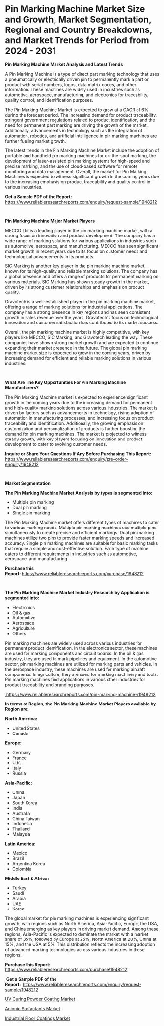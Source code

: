 <p><h1>Pin Marking Machine Market Size and Growth, Market Segmentation, Regional and Country Breakdowns, and Market Trends for Period from 2024 -  2031</h1></p><p><strong>Pin Marking Machine Market Analysis and Latest Trends</strong></p>
<p><p>A Pin Marking Machine is a type of direct part marking technology that uses a pneumatically or electrically driven pin to permanently mark a part or product with serial numbers, logos, data matrix codes, and other information. These machines are widely used in industries such as automotive, aerospace, manufacturing, and electronics for traceability, quality control, and identification purposes.</p><p>The Pin Marking Machine Market is expected to grow at a CAGR of 6% during the forecast period. The increasing demand for product traceability, stringent government regulations related to product identification, and the need for permanent part marking are driving the growth of the market. Additionally, advancements in technology such as the integration of automation, robotics, and artificial intelligence in pin marking machines are further fueling market growth.</p><p>The latest trends in the Pin Marking Machine Market include the adoption of portable and handheld pin marking machines for on-the-spot marking, the development of laser-assisted pin marking systems for high-speed and precise marking, and the use of cloud-based software for remote monitoring and data management. Overall, the market for Pin Marking Machines is expected to witness significant growth in the coming years due to the increasing emphasis on product traceability and quality control in various industries.</p></p>
<p><strong>Get a Sample PDF of the Report:&nbsp;</strong> <a href="https://www.reliableresearchreports.com/enquiry/request-sample/1948212">https://www.reliableresearchreports.com/enquiry/request-sample/1948212</a></p>
<p>&nbsp;</p>
<p><strong>Pin Marking Machine Major Market Players</strong></p>
<p><p>MECCO Ltd is a leading player in the pin marking machine market, with a strong focus on innovation and product development. The company has a wide range of marking solutions for various applications in industries such as automotive, aerospace, and manufacturing. MECCO has seen significant market growth in recent years due to its focus on customer needs and technological advancements in its products.</p><p>SIC Marking is another key player in the pin marking machine market, known for its high-quality and reliable marking solutions. The company has a global presence and offers a range of products for permanent marking on various materials. SIC Marking has shown steady growth in the market, driven by its strong customer relationships and emphasis on product quality.</p><p>Gravotech is a well-established player in the pin marking machine market, offering a range of marking solutions for industrial applications. The company has a strong presence in key regions and has seen consistent growth in sales revenue over the years. Gravotech's focus on technological innovation and customer satisfaction has contributed to its market success.</p><p>Overall, the pin marking machine market is highly competitive, with key players like MECCO, SIC Marking, and Gravotech leading the way. These companies have shown strong market growth and are expected to continue expanding their market presence in the future. The global pin marking machine market size is expected to grow in the coming years, driven by increasing demand for efficient and reliable marking solutions in various industries.</p></p>
<p>&nbsp;</p>
<p><strong>What Are The Key Opportunities For Pin Marking Machine Manufacturers?</strong></p>
<p><p>The Pin Marking Machine market is expected to experience significant growth in the coming years due to the increasing demand for permanent and high-quality marking solutions across various industries. The market is driven by factors such as advancements in technology, rising adoption of automation in manufacturing processes, and increasing focus on product traceability and identification. Additionally, the growing emphasis on customization and personalization of products is further boosting the demand for pin marking machines. The market is projected to witness steady growth, with key players focusing on innovation and product development to cater to evolving customer needs.</p></p>
<p><strong>Inquire or Share Your Questions If Any Before Purchasing This Report:</strong> <a href="https://www.reliableresearchreports.com/enquiry/pre-order-enquiry/1948212">https://www.reliableresearchreports.com/enquiry/pre-order-enquiry/1948212</a></p>
<p>&nbsp;</p>
<p><strong>Market Segmentation</strong></p>
<p><strong>The Pin Marking Machine Market Analysis by types is segmented into:</strong></p>
<p><ul><li>Multiple pin marking</li><li>Dual pin marking</li><li>Single pin marking</li></ul></p>
<p><p>The Pin Marking Machine market offers different types of machines to cater to various marking needs. Multiple pin marking machines use multiple pins simultaneously to create precise and efficient markings. Dual pin marking machines utilize two pins to provide faster marking speeds and increased accuracy. Single pin marking machines are suitable for basic marking tasks that require a simple and cost-effective solution. Each type of machine caters to different requirements in industries such as automotive, aerospace, and manufacturing.</p></p>
<p><strong>Purchase this Report:&nbsp;</strong><a href="https://www.reliableresearchreports.com/purchase/1948212">https://www.reliableresearchreports.com/purchase/1948212</a></p>
<p>&nbsp;</p>
<p><strong>The Pin Marking Machine Market Industry Research by Application is segmented into:</strong></p>
<p><ul><li>Electronics</li><li>Oil & gas</li><li>Automotive</li><li>Aerospace</li><li>Agriculture</li><li>Others</li></ul></p>
<p><p>Pin marking machines are widely used across various industries for permanent product identification. In the electronics sector, these machines are used for marking components and circuit boards. In the oil & gas industry, they are used to mark pipelines and equipment. In the automotive sector, pin marking machines are utilized for marking parts and vehicles. In the aerospace industry, these machines are used for marking aircraft components. In agriculture, they are used for marking machinery and tools. Pin marking machines find applications in various other industries for product traceability and branding purposes.</p></p>
<p><a href="https://www.reliableresearchreports.com/pin-marking-machine-r1948212">&nbsp;https://www.reliableresearchreports.com/pin-marking-machine-r1948212</a></p>
<p><strong>In terms of Region, the Pin Marking Machine Market Players available by Region are:</strong></p>
<p>
    <p> <strong> North America: </strong>
        <ul>
            <li>United States</li>
            <li>Canada</li>
        </ul>
        </p> 
    <p> <strong> Europe: </strong>
        <ul>
            <li>Germany</li>
            <li>France</li>
            <li>U.K.</li>
            <li>Italy</li>
            <li>Russia</li>
        </ul>
        </p> 
    <p> <strong> Asia-Pacific: </strong>
        <ul>
            <li>China</li>
            <li>Japan</li>
            <li>South Korea</li>
            <li>India</li>
            <li>Australia</li>
            <li>China Taiwan</li>
            <li>Indonesia</li>
            <li>Thailand</li>
            <li>Malaysia</li>
        </ul>
        </p> 
    <p> <strong> Latin America: </strong>
        <ul>
            <li>Mexico</li>
            <li>Brazil</li>
            <li>Argentina Korea</li>
            <li>Colombia</li>
        </ul>
        </p> 
    <p> <strong> Middle East & Africa: </strong>
        <ul>
            <li>Turkey</li>
            <li>Saudi</li>
            <li>Arabia</li>
            <li>UAE</li>
            <li>Korea</li>
        </ul>
    </p>
    </p>
<p><p>The global market for pin marking machines is experiencing significant growth, with regions such as North America, Asia-Pacific, Europe, the USA, and China emerging as key players in driving market demand. Among these regions, Asia-Pacific is expected to dominate the market with a market share of 35%, followed by Europe at 25%, North America at 20%, China at 15%, and the USA at 5%. This distribution reflects the increasing adoption of advanced marking technologies across various industries in these regions.</p></p>
<p><strong>Purchase this Report: </strong><a href="https://www.reliableresearchreports.com/purchase/1948212">https://www.reliableresearchreports.com/purchase/1948212</a></p>
<p>&nbsp;<strong>Get a Sample PDF of the Report:&nbsp;&nbsp;</strong><a href="https://www.reliableresearchreports.com/enquiry/request-sample/1948212">https://www.reliableresearchreports.com/enquiry/request-sample/1948212</a></p>
<p><strong></strong></p>
<p><p><a href="https://www.linkedin.com/pulse/uv-curing-powder-coating-market-size-growing-forecasted-period-dnjpc?trackingId=g5zCEnG6w6xOiUG6HntQ9Q%3D%3D">UV Curing Powder Coating Market</a></p><p><a href="https://www.linkedin.com/pulse/anionic-surfactants-market-size-share-amp-trends-analysis-sq5ec?trackingId=He5PTYqqIIedUF6poT3ZCg%3D%3D">Anionic Surfactants Market</a></p><p><a href="https://www.linkedin.com/pulse/industrial-floor-coatings-market-provides-comprehensive-analysis-mgyuc?trackingId=etHV9YhCF%2B8l03KbEwVdgw%3D%3D">Industrial Floor Coatings Market</a></p></p>